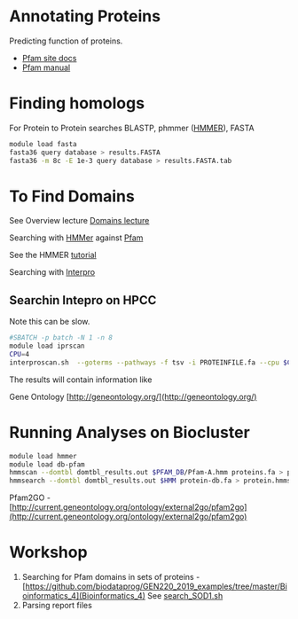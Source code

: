 # Annotating Proteins

Predicting function of proteins.

* [Pfam site docs](https://pfam-docs.readthedocs.io/en/latest/summary.html)
* [Pfam manual](http://eddylab.org/software/hmmer3/3.1b2/Userguide.pdf)
# Finding homologs

For Protein to Protein searches
BLASTP, phmmer ([HMMER](https://hmmer-web-docs.readthedocs.io/en/latest/algorithms.html#hmmer-algorithms)), FASTA

```bash
module load fasta
fasta36 query database > results.FASTA
fasta36 -m 8c -E 1e-3 query database > results.FASTA.tab
```

# To Find Domains

See Overview lecture [Domains lecture](Domains_lecture.pdf)

Searching with [HMMer](http://hmmer.org/) against [Pfam](http://pfam.xfam.org)

See the HMMER [tutorial](http://eddylab.org/software/hmmer3/3.1b2/Userguide.pdf)

Searching with [Interpro](https://www.ebi.ac.uk/interpro/search/)

## Searchin Intepro on HPCC

Note this can be slow.

```bash
#SBATCH -p batch -N 1 -n 8
module load iprscan
CPU=4
interproscan.sh  --goterms --pathways -f tsv -i PROTEINFILE.fa --cpu $CPU > SEARCH.log
```

The results will contain information like

Gene Ontology [http://geneontology.org/](http://geneontology.org/)

# Running Analyses on Biocluster

```bash
module load hmmer
module load db-pfam
hmmscan --domtbl domtbl_results.out $PFAM_DB/Pfam-A.hmm proteins.fa > proteins.hmmscan
hmmsearch --domtbl domtbl_results.out $HMM protein-db.fa > protein.hmmsearch
```

Pfam2GO - [http://current.geneontology.org/ontology/external2go/pfam2go](http://current.geneontology.org/ontology/external2go/pfam2go)

# Workshop

1. Searching for Pfam domains in sets of proteins - [https://github.com/biodataprog/GEN220_2019_examples/tree/master/Bioinformatics_4](Bioinformatics_4)
See [search_SOD1.sh](https://github.com/biodataprog/GEN220_2019_examples/blob/master/Bioinformatics_4/search_SOD1.sh)
2. Parsing report files

